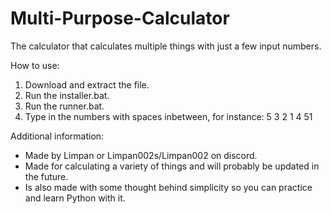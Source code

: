 # Multi-Purpose-Calculator
The calculator that calculates multiple things with just a few input numbers.

How to use:
1. Download and extract the file.
2. Run the installer.bat.
3. Run the runner.bat.
4. Type in the numbers with spaces inbetween, for instance: 5 3 2 1 4 51

Additional information:
- Made by Limpan or Limpan002s/Limpan002 on discord.
- Made for calculating a variety of things and will probably be updated in the future.
- Is also made with some thought behind simplicity so you can practice and learn Python with it.
